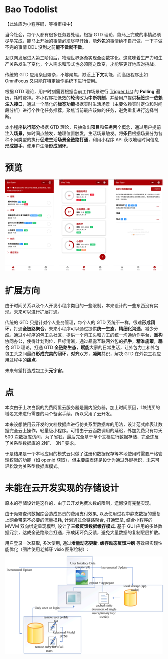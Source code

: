 # Bao Todolist 


【此处应为小程序码，等待审核中】

当今社会，每个人都有很多任务要处理。根据 GTD 理论，能马上完成的事情必须尽早完成，能马上开始的事情必须尽早开始，能**外包**的事情绝不自己做，一下子做不完的事情 DDL 没到之前**能不做就不做**。

互联网发展进入第三阶段后，物理世界逐渐实现全面数字化。这意味着生产力和生产关系发生了变化，个人需求和形式也必须随之改变，才能够更好地应对挑战。

传统的 GTD 应用条目繁杂，不够聚焦，缺乏**上下文**功能，而高级程序比如 OmniFocus 又只能在特定操作系统下进行使用。

根据 GTD 理论，用户时刻需要根据当前工作场景进行 [Trigger List](https://www.google.com/url?sa=t&rct=j&q=&esrc=s&source=web&cd=&cad=rja&uact=8&ved=2ahUKEwiyk7_zqvT0AhWXdHAKHfBsDpAQFnoECAIQAQ&url=https%3A%2F%2Fgettingthingsdone.com%2Fwp-content%2Fuploads%2F2014%2F10%2FMind_Sweep_Trigger_List.pdf&usg=AOvVaw0AJdqt9gZ47GT3h6XUAhrQ) 的 **Polling** 遍历，耗时费神。本小程序把低效的**轮询**改为**中断机制**。并给用户提供**标签**这一**依赖注入接口**，通过一个简化的**标签功能**根据实时生活场景（主要依赖实时定位和时间段分析）进行个性化任务推荐，聚焦当前最应该做的任务，避免重复进行选择判断。

本小程序**执行部分**根据 GTD 理论，只抽象出**项目**和**任务**两个概念，通过用户提前注入**场景**，如时间点触发，地理位置触发，生活场景触发。将**条目**根据场景分为各种不同类型的执行**促进生活场景全链路打通**，利用小程序 API 获取地理时间信息**形成抓手**，使用户生活**形成闭环**。

# 预览

![preview](./.res/preview.png)

# 扩展方向

由于时间关系以及个人开发小程序类目的一些限制，本来设计的一些东西没有实现。未来可以进行扩展打通。

传统的 GTD 只是针对个人业务管理，每个人的 GTD 系统不一样，很难**形成闭环**，打通**全链路聚合**，未来小程序可以通过提供**统一生态**，**精细化沟通**，减少分歧。通过小程序的包工头社区，提供一个包工头和力工的统一沟通协作平台，**重构**协同办公，使得计划到位，目标清晰，通过暴露互联网外包的**抓手**，**精准施策**，**耦合** GTD 理论，打通 GTD **全链路生态**，**赋能**大家的日常生活，让外包力工和外包包工头之间最终**形成完美的闭环**，**对齐**双方，**凝聚**共识，解决 GTD 在外包工程应用过程中的**痛点**。

未来有望打造成包工头**元宇宙**。

# 点

本次由于上次白飘的免费阿里云服务器是国内服务器，加上时间原因，1块钱买的域名又未进行需要的两个备案手续，所以采用了云开发。

本来设想使用云开发的文档数据库进行仿关系型数据库的用法，设计范式库表让数据完全云上操作，轻量级小程序。可惜由于云函数调用的延迟，外加免费只有每天 500 次数据库访问，为了省钱，最后完全基于单个文档进行数据存储，完全违反了关系型数据库的 2NF、 3NF 要求。

于是结果是一个本地应用的模式云只做了注册和数据保存等本地使用时需要严格管理权限的功能（如 openid 获取），但主要库表还是设计为通过外键标识，未来可轻松改为关系型数据库模式。


# 未能在云开发实现的存储设计

原本的存储设计是这样的，由于云开发免费次数的限制，遗憾没有完整实现。

由于频繁查询数据库会造成昂贵的费用支付效果, 以及使用过程中静态数据的重复上网会带来不必要的流量损耗, 计划通过全链路聚合, 打通壁垒, 结合小程序的 MVVM 双向绑定呈现模型, 设计了**三级反馈数据缓存模式**. 基于 GUI 应用的多处数据冗余，达成全链路聚合打通，形成闭环负反馈，避免大量数据的复制层层扩散。

用户登录一次获取, 多次使用, 通过**增量动态更新**, **缓存动态反馈冲刷** 等效果实现性能优化（图片使用老掉牙 visio 图形绘制）:

![storage](./.res/storage.png)
